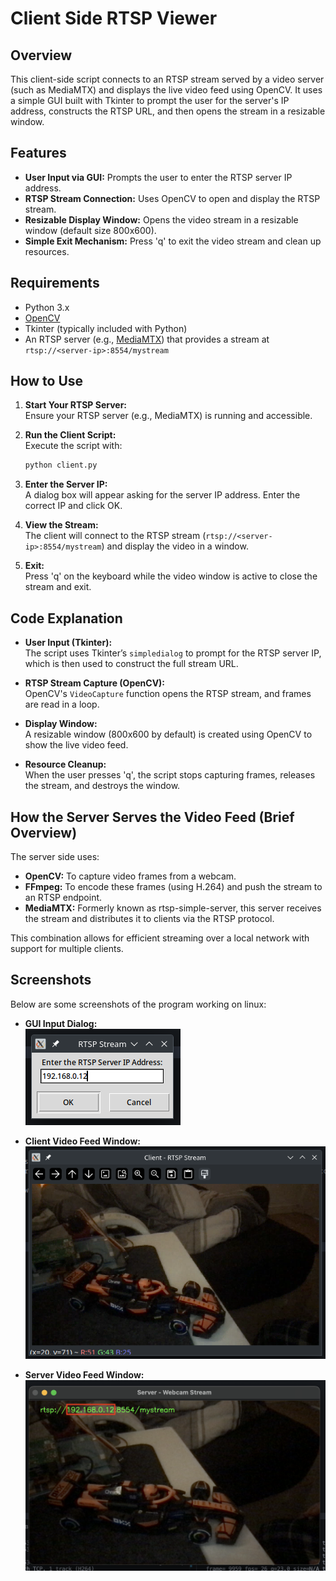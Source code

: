 # Client Side RTSP Viewer

## Overview
This client-side script connects to an RTSP stream served by a video server (such as MediaMTX) and displays the live video feed using OpenCV. It uses a simple GUI built with Tkinter to prompt the user for the server's IP address, constructs the RTSP URL, and then opens the stream in a resizable window.

## Features
- **User Input via GUI:** Prompts the user to enter the RTSP server IP address.
- **RTSP Stream Connection:** Uses OpenCV to open and display the RTSP stream.
- **Resizable Display Window:** Opens the video stream in a resizable window (default size 800x600).
- **Simple Exit Mechanism:** Press 'q' to exit the video stream and clean up resources.

## Requirements
- Python 3.x
- [OpenCV](https://pypi.org/project/opencv-python/)
- Tkinter (typically included with Python)
- An RTSP server (e.g., [MediaMTX](https://github.com/MediaMTX/MediaMTX)) that provides a stream at `rtsp://<server-ip>:8554/mystream`

## How to Use
1. **Start Your RTSP Server:**  
   Ensure your RTSP server (e.g., MediaMTX) is running and accessible.
   
2. **Run the Client Script:**  
   Execute the script with:
   ```bash
   python client.py
   ```
   
3. **Enter the Server IP:**  
   A dialog box will appear asking for the server IP address. Enter the correct IP and click OK.
   
4. **View the Stream:**  
   The client will connect to the RTSP stream (`rtsp://<server-ip>:8554/mystream`) and display the video in a window.
   
5. **Exit:**  
   Press 'q' on the keyboard while the video window is active to close the stream and exit.

## Code Explanation
- **User Input (Tkinter):**  
  The script uses Tkinter’s `simpledialog` to prompt for the RTSP server IP, which is then used to construct the full stream URL.
  
- **RTSP Stream Capture (OpenCV):**  
  OpenCV's `VideoCapture` function opens the RTSP stream, and frames are read in a loop.
  
- **Display Window:**  
  A resizable window (800x600 by default) is created using OpenCV to show the live video feed.
  
- **Resource Cleanup:**  
  When the user presses 'q', the script stops capturing frames, releases the stream, and destroys the window.

## How the Server Serves the Video Feed (Brief Overview)
The server side uses:
- **OpenCV:** To capture video frames from a webcam.
- **FFmpeg:** To encode these frames (using H.264) and push the stream to an RTSP endpoint.
- **MediaMTX:** Formerly known as rtsp-simple-server, this server receives the stream and distributes it to clients via the RTSP protocol.
  
This combination allows for efficient streaming over a local network with support for multiple clients.

## Screenshots
Below are some screenshots of the program working on linux:

- **GUI Input Dialog:**  
  ![GUI Input Dialog](images/gui_input_dialog.png)

- **Client Video Feed Window:**  
  ![Client Video Feed](images/client_feed.png)

- **Server Video Feed Window:**  
  ![Server Video Feed](images/server_feed.png)